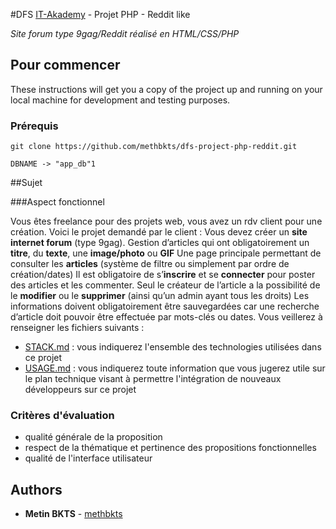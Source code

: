 #DFS [IT-Akademy](https://github.com/itakademy) - Projet PHP - Reddit like

_Site forum type 9gag/Reddit réalisé en HTML/CSS/PHP_ 

## Pour commencer

These instructions will get you a copy of the project up and running on your local machine for development and testing purposes.

### Prérequis

```
git clone https://github.com/methbkts/dfs-project-php-reddit.git
```

`DBNAME -> "app_db"1`

##Sujet

###Aspect fonctionnel

Vous êtes freelance pour des projets web, vous avez un rdv client pour une création.
Voici le projet demandé par le client :
Vous devez créer un **site internet forum** (type 9gag).
Gestion d’articles qui ont obligatoirement un **titre**, du **texte**, une **image/photo** ou **GIF**
Une page principale permettant de consulter les **articles** (système de filtre ou simplement par ordre de création/dates)
Il est obligatoire de s’**inscrire** et se **connecter** pour poster des articles et les commenter.
Seul le créateur de l’article a la possibilité de le **modifier** ou le **supprimer** (ainsi qu’un admin ayant tous les droits)
Les informations doivent obligatoirement être sauvegardées car une recherche d’article doit pouvoir être effectuée par mots-clés ou dates.
Vous veillerez à renseigner les fichiers suivants :

- [STACK.md](STACK.md) : vous indiquerez l'ensemble des technologies utilisées dans ce projet
- [USAGE.md](USAGE.md) : vous indiquerez toute information que vous jugerez utile sur le plan technique visant à permettre l'intégration de nouveaux développeurs sur ce projet

### Critères d'évaluation

- qualité générale de la proposition
- respect de la thématique et pertinence des propositions fonctionnelles
- qualité de l'interface utilisateur

## Authors

* **Metin BKTS** - [methbkts](https://github.com/methbkts)